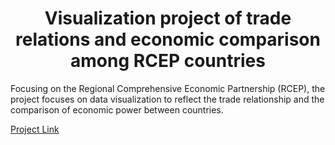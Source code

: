 <h1 align=center>Visualization project of trade relations and economic comparison among RCEP countries</h1>



Focusing on the Regional Comprehensive Economic Partnership (RCEP), the project focuses on data visualization to reflect the trade relationship and the comparison of economic power between countries.		

[Project Link](http://SherloqueChang.github.io/Visualization-of-RCEP)